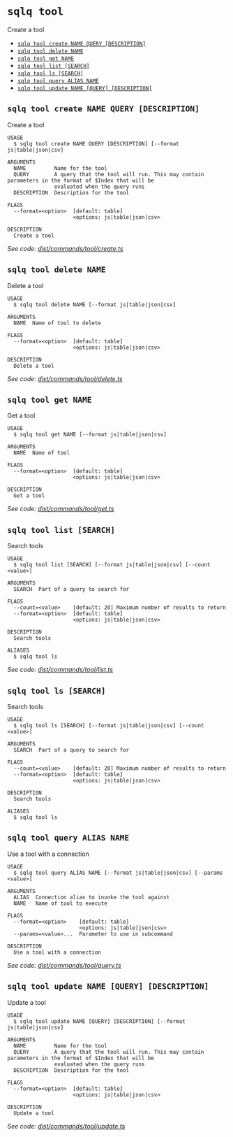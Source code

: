 `sqlq tool`
===========

Create a tool

* [`sqlq tool create NAME QUERY [DESCRIPTION]`](#sqlq-tool-create-name-query-description)
* [`sqlq tool delete NAME`](#sqlq-tool-delete-name)
* [`sqlq tool get NAME`](#sqlq-tool-get-name)
* [`sqlq tool list [SEARCH]`](#sqlq-tool-list-search)
* [`sqlq tool ls [SEARCH]`](#sqlq-tool-ls-search)
* [`sqlq tool query ALIAS NAME`](#sqlq-tool-query-alias-name)
* [`sqlq tool update NAME [QUERY] [DESCRIPTION]`](#sqlq-tool-update-name-query-description)

## `sqlq tool create NAME QUERY [DESCRIPTION]`

Create a tool

```
USAGE
  $ sqlq tool create NAME QUERY [DESCRIPTION] [--format js|table|json|csv]

ARGUMENTS
  NAME         Name for the tool
  QUERY        A query that the tool will run. This may contain parameters in the format of $Index that will be
               evaluated when the query runs
  DESCRIPTION  Description for the tool

FLAGS
  --format=<option>  [default: table]
                     <options: js|table|json|csv>

DESCRIPTION
  Create a tool
```

_See code: [dist/commands/tool/create.ts](https://github.com/nabeelvalley/sqlq/blob/v0.0.0/dist/commands/tool/create.ts)_

## `sqlq tool delete NAME`

Delete a tool

```
USAGE
  $ sqlq tool delete NAME [--format js|table|json|csv]

ARGUMENTS
  NAME  Name of tool to delete

FLAGS
  --format=<option>  [default: table]
                     <options: js|table|json|csv>

DESCRIPTION
  Delete a tool
```

_See code: [dist/commands/tool/delete.ts](https://github.com/nabeelvalley/sqlq/blob/v0.0.0/dist/commands/tool/delete.ts)_

## `sqlq tool get NAME`

Get a tool

```
USAGE
  $ sqlq tool get NAME [--format js|table|json|csv]

ARGUMENTS
  NAME  Name of tool

FLAGS
  --format=<option>  [default: table]
                     <options: js|table|json|csv>

DESCRIPTION
  Get a tool
```

_See code: [dist/commands/tool/get.ts](https://github.com/nabeelvalley/sqlq/blob/v0.0.0/dist/commands/tool/get.ts)_

## `sqlq tool list [SEARCH]`

Search tools

```
USAGE
  $ sqlq tool list [SEARCH] [--format js|table|json|csv] [--count <value>]

ARGUMENTS
  SEARCH  Part of a query to search for

FLAGS
  --count=<value>    [default: 20] Maximum number of results to return
  --format=<option>  [default: table]
                     <options: js|table|json|csv>

DESCRIPTION
  Search tools

ALIASES
  $ sqlq tool ls
```

_See code: [dist/commands/tool/list.ts](https://github.com/nabeelvalley/sqlq/blob/v0.0.0/dist/commands/tool/list.ts)_

## `sqlq tool ls [SEARCH]`

Search tools

```
USAGE
  $ sqlq tool ls [SEARCH] [--format js|table|json|csv] [--count <value>]

ARGUMENTS
  SEARCH  Part of a query to search for

FLAGS
  --count=<value>    [default: 20] Maximum number of results to return
  --format=<option>  [default: table]
                     <options: js|table|json|csv>

DESCRIPTION
  Search tools

ALIASES
  $ sqlq tool ls
```

## `sqlq tool query ALIAS NAME`

Use a tool with a connection

```
USAGE
  $ sqlq tool query ALIAS NAME [--format js|table|json|csv] [--params <value>]

ARGUMENTS
  ALIAS  Connection alias to invoke the tool against
  NAME   Name of tool to execute

FLAGS
  --format=<option>    [default: table]
                       <options: js|table|json|csv>
  --params=<value>...  Parameter to use in subcommand

DESCRIPTION
  Use a tool with a connection
```

_See code: [dist/commands/tool/query.ts](https://github.com/nabeelvalley/sqlq/blob/v0.0.0/dist/commands/tool/query.ts)_

## `sqlq tool update NAME [QUERY] [DESCRIPTION]`

Update a tool

```
USAGE
  $ sqlq tool update NAME [QUERY] [DESCRIPTION] [--format js|table|json|csv]

ARGUMENTS
  NAME         Name for the tool
  QUERY        A query that the tool will run. This may contain parameters in the format of $Index that will be
               evaluated when the query runs
  DESCRIPTION  Description for the tool

FLAGS
  --format=<option>  [default: table]
                     <options: js|table|json|csv>

DESCRIPTION
  Update a tool
```

_See code: [dist/commands/tool/update.ts](https://github.com/nabeelvalley/sqlq/blob/v0.0.0/dist/commands/tool/update.ts)_
